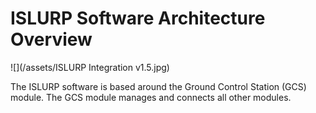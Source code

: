 # ISLURP Software Architecture Overview

![](/assets/ISLURP Integration v1.5.jpg)

The ISLURP software is based around the Ground Control Station (GCS) module. The GCS module manages and connects all other modules. 

